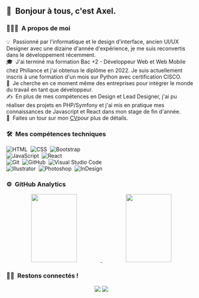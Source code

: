 ## 👋 &nbsp;Bonjour à tous, c'est Axel.

### 👨🏻‍💻 &nbsp;A propos de moi

💡 &nbsp;Passionné par l'informatique et le design d'interface, ancien UI/UX Designer avec une dizaine d'année d'expérience, je me suis reconvertis dans le développement récemment.\
🎓 &nbsp;J'ai terminé ma formation Bac +2 - Développeur Web et Web Mobile chez Philiance et j'ai obtenus le diplôme en 2022. Je suis actuellement  inscris à une formation d'un mois sur Python avec certification CISCO.\
🌱 &nbsp;Je cherche en ce moment même des entreprises pour intégrer le monde du travail en tant que développeur.\
✍️ &nbsp;En plus de mes compétences en Design et Lead Designer, j'ai pu réaliser des projets en PHP/Symfony et j'ai mis en pratique mes connaissances de Javascript et React dans mon stage de fin d'année.\
📄 &nbsp;Faites un tour sur mon [CV](https://axl-design.me/cv_oncu_axel_avr_2022.pdf)pour plus de détails.

### 🛠 &nbsp;Mes compétences techniques

![HTML](https://img.shields.io/badge/-HTML-05122A?style=flat&logo=HTML5)&nbsp;
![CSS](https://img.shields.io/badge/-CSS-05122A?style=flat&logo=CSS3&logoColor=1572B6)&nbsp;
![Bootstrap](https://img.shields.io/badge/-Bootstrap-05122A?style=flat&logo=bootstrap&logoColor=563D7C)&nbsp;\
![JavaScript](https://img.shields.io/badge/-JavaScript-05122A?style=flat&logo=javascript)&nbsp;
![React](https://img.shields.io/badge/-React-05122A?style=flat&logo=react)&nbsp;\
![Git](https://img.shields.io/badge/-Git-05122A?style=flat&logo=git)&nbsp;
![GitHub](https://img.shields.io/badge/-GitHub-05122A?style=flat&logo=github)&nbsp;
![Visual Studio Code](https://img.shields.io/badge/-Visual%20Studio%20Code-05122A?style=flat&logo=visual-studio-code&logoColor=007ACC)&nbsp;\
![Illustrator](https://img.shields.io/badge/-Illustrator-05122A?style=flat&logo=adobe-illustrator)&nbsp;
![Photoshop](https://img.shields.io/badge/-Photoshop-05122A?style=flat&logo=adobe-photoshop)&nbsp;
![InDesign](https://img.shields.io/badge/-InDesign-05122A?style=flat&logo=adobe-indesign)

### ⚙️ &nbsp;GitHub Analytics

<p align="center">
<a href="https://github.com/Axel-EIN">
  <img height="180em" width="49%" src="https://github-readme-stats-eight-theta.vercel.app/api?username=Axel-EIN&show_icons=true&theme=algolia&include_all_commits=true&count_private=true"/>
  <img height="180em" width="49%" src="https://github-readme-stats-eight-theta.vercel.app/api/top-langs/?username=Axel-EIN&layout=compact&langs_count=8&theme=algolia"/>
</a>
</p>

### 🤝🏻 &nbsp;Restons connectés !

<p align="center">
<a href="[https://www.linkedin.com/in/axel-oncu-turan](www.linkedin.com/in/axel-oncu-turan)"><img src="https://img.shields.io/badge/-Axel%20Onçu-0077B5?style=flat&logo=Linkedin&logoColor=white"/></a>
<a href="mailto:axl.uxdesign@gmail.com"><img src="https://img.shields.io/badge/-axl.uxdesign@gmail.com-D14836?style=flat&logo=Gmail&logoColor=white"/></a>
</p>

